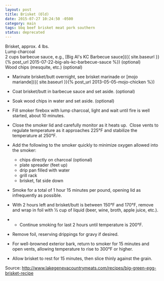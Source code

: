 ```yaml
---
layout: post
title: Brisket (Old)
date: 2015-07-27 10:24:50 -0500
category: main
tags: bbq beef brisket meat pork southern
status: deprecated
---
```

Brisket, approx. 4 lbs.  
Lump charcoal  
2 cups barbecue sauce, e.g., [Big Al's KC Barbecue sauce]({{ site.baseurl }}{% post_url 2015-07-22-big-als-kc-barbecue-sauce %}) (optional)  
Wood chips (mesquite, etc.) (optional)  

* Marinate brisket/butt overnight, see brisket marinade or [mojo mariande]({{ site.baseurl }}{% post_url 2013-05-05-mojo-chicken %})
* Coat brisket/butt in barbecue sauce and set aside. (optional)
* Soak wood chips in water and set aside. (optional)
* Fill smoker firebox with lump charcoal, light and wait until fire is well started, about 10 minutes.
* Close the smoker lid and carefully monitor as it heats up.  Close vents to regulate temperature as it approaches 225°F and stabilize the temperature at 250°F.
* Add the following to the smoker quickly to minimize oxygen allowed into the smoker:  
  * chips directly on charcoal (optional)
  * plate spreader (feet up)
  * drip pan filled with water
  * grill rack
  * brisket, fat side down

* Smoke for a total of 1 hour 15 minutes per pound, opening lid as infrequently as possible.
* With 2 hours left and brisket/butt is between 150°F and 170°F, remove and wrap in foil with ½ cup of liquid (beer, wine, broth, apple juice, etc.).
* * Continue smoking for last 2 hours until temperature is 200°F.
* Remove foil, reserving drippings for gravy if desired.
* For well-browned exterior bark, return to smoker for 15 minutes and open vents, allowing temperature to rise to 300°F or higher.
* Allow brisket to rest for 15 minutes, then slice thinly against the grain.

Source: <http://www.lakegenevacountrymeats.com/recipes/big-green-egg-brisket-recipe>
